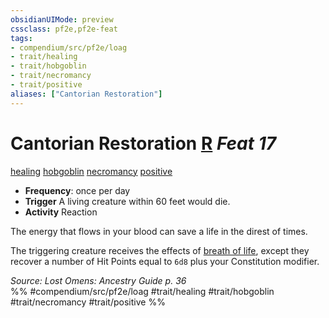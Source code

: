 ```yaml
---
obsidianUIMode: preview
cssclass: pf2e,pf2e-feat
tags:
- compendium/src/pf2e/loag
- trait/healing
- trait/hobgoblin
- trait/necromancy
- trait/positive
aliases: ["Cantorian Restoration"]
---
```

# Cantorian Restoration  [R](rules/core-rulebook/chapter-9-playing-the-game.md#Actions "Reaction") *Feat 17*  
[healing](rules/traits/healing.md "Healing Effect Trait")  [hobgoblin](rules/traits/hobgoblin-locg.md "Hobgoblin Ancestry & Heritage Trait")  [necromancy](rules/traits/necromancy.md "Necromancy School Trait")  [positive](rules/traits/positive.md "Positive Energy & Element Trait")  

- **Frequency**: once per day
- **Trigger** A living creature within 60 feet would die.
- **Activity** Reaction

The energy that flows in your blood can save a life in the direst of times.

The triggering creature receives the effects of [breath of life](compendium/spells/breath-of-life.md), except they recover a number of Hit Points equal to `6d8` plus your Constitution modifier.

*Source: Lost Omens: Ancestry Guide p. 36*  
%% #compendium/src/pf2e/loag #trait/healing #trait/hobgoblin #trait/necromancy #trait/positive %%